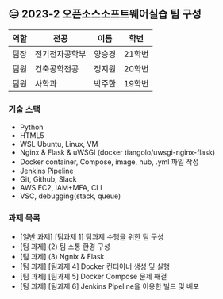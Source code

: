 ## 😑 2023-2 오픈소스소프트웨어실습 팀 구성

| 역할  | 전공        | 이름    | 학번     |
| ----- | ----------- | ------- | -------- |
| 팀장  | 전기전자공학부 | 양승경 | 21학번 |
| 팀원  | 건축공학전공 | 정지원 | 20학번 |
| 팀원  | 사학과      | 박주한  | 19학번 |

### 기술 스택
* Python
* HTML5
* WSL Ubuntu, Linux, VM
* Nginx & Flask & uWSGI (docker tiangolo/uwsgi-nginx-flask)
* Docker container, Compose, image, hub, .yml 파일 작성
* Jenkins Pipeline
* Git, Github, Slack
* AWS EC2, IAM+MFA, CLI
* VSC, debugging(stack, queue)


### 과제 목록
* [일반 과제] [팀과제 1] 팀과제 수행을 위한 팀 구성
* [팀 과제] (2) 팀 소통 환경 구성
* [팀 과제] (3) Ngnix & Flask
* [팀 과제] [팀과제 4] Docker 컨터이너 생성 및 실행
* [팀 과제] [팀과제 5] Docker Compose 문제 해결
* [팀 과제] [팀과제 6] Jenkins Pipeline을 이용한 빌드 및 배포
